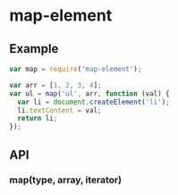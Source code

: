 
# map-element

## Example

```js
var map = require('map-element');

var arr = [1, 2, 3, 4];
var ul = map('ul', arr, function (val) {
  var li = document.createElement('li');
  li.textContent = val;
  return li;
});
```
  
## API

### map(type, array, iterator)
